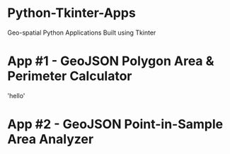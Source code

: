 # Python-Tkinter-Apps
Geo-spatial Python Applications Built using Tkinter

# App #1 - GeoJSON Polygon Area & Perimeter Calculator

'hello'



# App #2 - GeoJSON Point-in-Sample Area Analyzer

